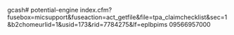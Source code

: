 gcash# potential-engine
index.cfm?fusebox=micsupport&fuseaction=act_getfile&file=tpa_claimchecklist&sec=1&b2chomeurlid=1&usid=173&rid=7784275&lf=eplbpims
09566957000
